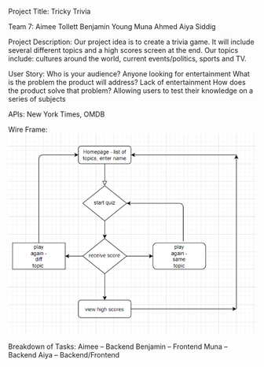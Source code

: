 Project Title: Tricky Trivia

Team 7: 
Aimee Tollett
Benjamin Young
Muna Ahmed
Aiya Siddig

Project Description:
Our project idea is to create a trivia game. It will include several different topics and a high scores screen at the end. Our topics include: cultures around the world, current events/politics, sports and TV. 

User Story:
Who is your audience? Anyone looking for entertainment
What is the problem the product will address? Lack of entertainment
How does the product solve that problem? Allowing users to test their knowledge on a series of subjects

APIs: New York Times, OMDB

Wire Frame:
![Image of Wireframe](Bootcamp_Proj-2/proj2.PNG)

Breakdown of Tasks:
Aimee – Backend
Benjamin – Frontend
Muna – Backend
Aiya – Backend/Frontend
